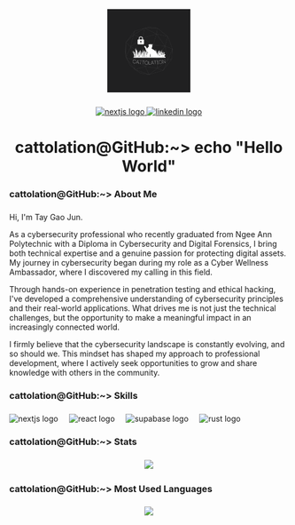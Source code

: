 <div align="center">
  <img height="150" src="img/CATTOLATION.png"  />
</div>

###

<div align="center">
  <a href="https://www.taygaojun.com" target="_blank">
    <img src="https://img.shields.io/static/v1?message=Portfolio&logo=nextdotjs&label=&color=0077B5&logoColor=white&labelColor=&style=for-the-badge" height="25" alt="nextjs logo"  />
  </a>
  <a href="https://www.linkedin.com/in/taygaojun" target="_blank">
    <img src="https://img.shields.io/static/v1?message=LinkedIn&logo=linkedin&label=&color=0077B5&logoColor=white&labelColor=&style=for-the-badge" height="25" alt="linkedin logo"  />
  </a>
</div>

###

<h1 align="center">cattolation@GitHub:~> echo "Hello World"</h1>

###

<h3 align="left">cattolation@GitHub:~> About Me</h3>

###

<p align="left">
Hi, I'm Tay Gao Jun.

As a cybersecurity professional who recently graduated from Ngee Ann Polytechnic with a Diploma in Cybersecurity and Digital Forensics, I bring both technical expertise and a genuine passion for protecting digital assets. My journey in cybersecurity began during my role as a Cyber Wellness Ambassador, where I discovered my calling in this field.

Through hands-on experience in penetration testing and ethical hacking, I've developed a comprehensive understanding of cybersecurity principles and their real-world applications. What drives me is not just the technical challenges, but the opportunity to make a meaningful impact in an increasingly connected world.

I firmly believe that the cybersecurity landscape is constantly evolving, and so should we. This mindset has shaped my approach to professional development, where I actively seek opportunities to grow and share knowledge with others in the community.
</p>

###

<h3 align="left">cattolation@GitHub:~> Skills</h3>

###

<div align="left">
  <img src="https://skillicons.dev/icons?i=nextjs" height="40" alt="nextjs logo"  />
  <img width="12" />
  <img src="https://skillicons.dev/icons?i=react" height="40" alt="react logo"  />
  <img width="12" />
  <img src="https://skillicons.dev/icons?i=supabase" height="40" alt="supabase logo"  />
  <img width="12" />
  <img src="https://skillicons.dev/icons?i=rust" height="40" alt="rust logo"  />
</div>

###

<h3 align="left">cattolation@GitHub:~> Stats</h3>

###

<div align="center">
  <img src="https://github-readme-stats-pi-plum.vercel.app/api?username=cattolation&theme=onedark&show_icons=true&show=reviews,discussions_started,discussions_answered,prs_merged,prs_merged_percentage&exclude_repo=DL-Assignment-1,DL-Assignment-2" />
</div>

###

<h3 align="left">cattolation@GitHub:~> Most Used Languages</h3>

###

<div align="center">
  <img src="https://github-readme-stats-pi-plum.vercel.app/api/top-langs?username=cattolation&theme=onedark&layout=donut&exclude_repo=DL-Assignment-1,DL-Assignment-2" />
</div>

###
